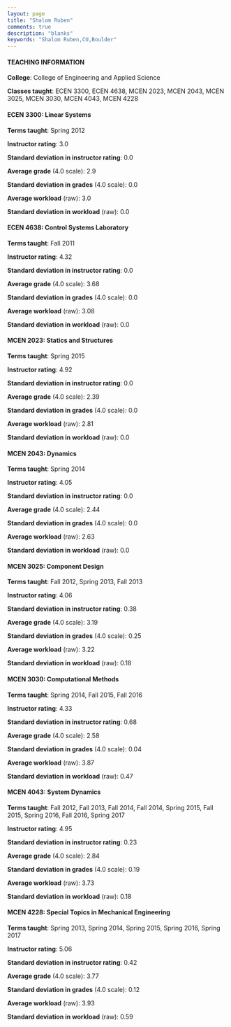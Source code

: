 ```yaml
---
layout: page
title: "Shalom Ruben" 
comments: true
description: "blanks"
keywords: "Shalom Ruben,CU,Boulder"
---
```

<head>
<script src="https://ajax.googleapis.com/ajax/libs/jquery/2.1.3/jquery.min.js"></script>
<script src="https://dl.dropboxusercontent.com/s/pc42nxpaw1ea4o9/highcharts.js?dl=0"></script>
<!-- <script src="../assets/js/highcharts.js"></script> -->
<style type="text/css">@font-face {
	font-family: "Bebas Neue";
	src: url(https://www.filehosting.org/file/details/544349/BebasNeue Regular.otf) format("opentype");
	}
	h1.Bebas { 
		font-family: "Bebas Neue", Verdana, Tahoma;
	}
</style>
</head>
	   
#### TEACHING INFORMATION

**College**: College of Engineering and Applied Science

**Classes taught**: ECEN 3300, ECEN 4638, MCEN 2023, MCEN 2043, MCEN 3025, MCEN 3030, MCEN 4043, MCEN 4228

#### ECEN 3300: Linear Systems

**Terms taught**: Spring 2012

**Instructor rating**: 3.0

**Standard deviation in instructor rating**: 0.0

**Average grade** (4.0 scale): 2.9

**Standard deviation in grades** (4.0 scale): 0.0

**Average workload** (raw): 3.0

**Standard deviation in workload** (raw): 0.0

#### ECEN 4638: Control Systems Laboratory

**Terms taught**: Fall 2011

**Instructor rating**: 4.32

**Standard deviation in instructor rating**: 0.0

**Average grade** (4.0 scale): 3.68

**Standard deviation in grades** (4.0 scale): 0.0

**Average workload** (raw): 3.08

**Standard deviation in workload** (raw): 0.0

#### MCEN 2023: Statics and Structures

**Terms taught**: Spring 2015

**Instructor rating**: 4.92

**Standard deviation in instructor rating**: 0.0

**Average grade** (4.0 scale): 2.39

**Standard deviation in grades** (4.0 scale): 0.0

**Average workload** (raw): 2.81

**Standard deviation in workload** (raw): 0.0

#### MCEN 2043: Dynamics

**Terms taught**: Spring 2014

**Instructor rating**: 4.05

**Standard deviation in instructor rating**: 0.0

**Average grade** (4.0 scale): 2.44

**Standard deviation in grades** (4.0 scale): 0.0

**Average workload** (raw): 2.63

**Standard deviation in workload** (raw): 0.0

#### MCEN 3025: Component Design

**Terms taught**: Fall 2012, Spring 2013, Fall 2013

**Instructor rating**: 4.06

**Standard deviation in instructor rating**: 0.38

**Average grade** (4.0 scale): 3.19

**Standard deviation in grades** (4.0 scale): 0.25

**Average workload** (raw): 3.22

**Standard deviation in workload** (raw): 0.18

#### MCEN 3030: Computational Methods

**Terms taught**: Spring 2014, Fall 2015, Fall 2016

**Instructor rating**: 4.33

**Standard deviation in instructor rating**: 0.68

**Average grade** (4.0 scale): 2.58

**Standard deviation in grades** (4.0 scale): 0.04

**Average workload** (raw): 3.87

**Standard deviation in workload** (raw): 0.47

#### MCEN 4043: System Dynamics

**Terms taught**: Fall 2012, Fall 2013, Fall 2014, Fall 2014, Spring 2015, Fall 2015, Spring 2016, Fall 2016, Spring 2017

**Instructor rating**: 4.95

**Standard deviation in instructor rating**: 0.23

**Average grade** (4.0 scale): 2.84

**Standard deviation in grades** (4.0 scale): 0.19

**Average workload** (raw): 3.73

**Standard deviation in workload** (raw): 0.18

#### MCEN 4228: Special Topics in Mechanical Engineering

**Terms taught**: Spring 2013, Spring 2014, Spring 2015, Spring 2016, Spring 2017

**Instructor rating**: 5.06

**Standard deviation in instructor rating**: 0.42

**Average grade** (4.0 scale): 3.77

**Standard deviation in grades** (4.0 scale): 0.12

**Average workload** (raw): 3.93

**Standard deviation in workload** (raw): 0.59

